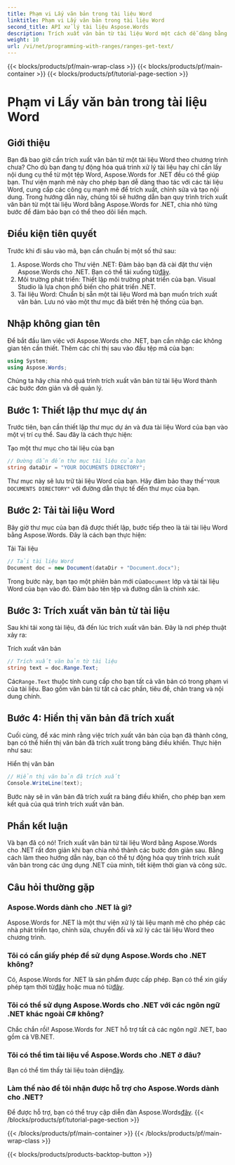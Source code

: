 ```yaml
---
title: Phạm vi Lấy văn bản trong tài liệu Word
linktitle: Phạm vi Lấy văn bản trong tài liệu Word
second_title: API xử lý tài liệu Aspose.Words
description: Trích xuất văn bản từ tài liệu Word một cách dễ dàng bằng Aspose.Words cho .NET. Làm theo hướng dẫn chi tiết của chúng tôi để bắt đầu dễ dàng.
weight: 10
url: /vi/net/programming-with-ranges/ranges-get-text/
---
```


{{< blocks/products/pf/main-wrap-class >}}
{{< blocks/products/pf/main-container >}}
{{< blocks/products/pf/tutorial-page-section >}}

# Phạm vi Lấy văn bản trong tài liệu Word

## Giới thiệu

Bạn đã bao giờ cần trích xuất văn bản từ một tài liệu Word theo chương trình chưa? Cho dù bạn đang tự động hóa quá trình xử lý tài liệu hay chỉ cần lấy nội dung cụ thể từ một tệp Word, Aspose.Words for .NET đều có thể giúp bạn. Thư viện mạnh mẽ này cho phép bạn dễ dàng thao tác với các tài liệu Word, cung cấp các công cụ mạnh mẽ để trích xuất, chỉnh sửa và tạo nội dung. Trong hướng dẫn này, chúng tôi sẽ hướng dẫn bạn quy trình trích xuất văn bản từ một tài liệu Word bằng Aspose.Words for .NET, chia nhỏ từng bước để đảm bảo bạn có thể theo dõi liền mạch.

## Điều kiện tiên quyết

Trước khi đi sâu vào mã, bạn cần chuẩn bị một số thứ sau:

1.  Aspose.Words cho Thư viện .NET: Đảm bảo bạn đã cài đặt thư viện Aspose.Words cho .NET. Bạn có thể tải xuống từ[đây](https://releases.aspose.com/words/net/).
2. Môi trường phát triển: Thiết lập môi trường phát triển của bạn. Visual Studio là lựa chọn phổ biến cho phát triển .NET.
3. Tài liệu Word: Chuẩn bị sẵn một tài liệu Word mà bạn muốn trích xuất văn bản. Lưu nó vào một thư mục đã biết trên hệ thống của bạn.

## Nhập không gian tên

Để bắt đầu làm việc với Aspose.Words cho .NET, bạn cần nhập các không gian tên cần thiết. Thêm các chỉ thị sau vào đầu tệp mã của bạn:

```csharp
using System;
using Aspose.Words;
```

Chúng ta hãy chia nhỏ quá trình trích xuất văn bản từ tài liệu Word thành các bước đơn giản và dễ quản lý.

## Bước 1: Thiết lập thư mục dự án

Trước tiên, bạn cần thiết lập thư mục dự án và đưa tài liệu Word của bạn vào một vị trí cụ thể. Sau đây là cách thực hiện:

Tạo một thư mục cho tài liệu của bạn

```csharp
// Đường dẫn đến thư mục tài liệu của bạn
string dataDir = "YOUR DOCUMENTS DIRECTORY";
```

 Thư mục này sẽ lưu trữ tài liệu Word của bạn. Hãy đảm bảo thay thế`"YOUR DOCUMENTS DIRECTORY"` với đường dẫn thực tế đến thư mục của bạn.

## Bước 2: Tải tài liệu Word

Bây giờ thư mục của bạn đã được thiết lập, bước tiếp theo là tải tài liệu Word bằng Aspose.Words. Đây là cách bạn thực hiện:

Tải Tài liệu

```csharp
// Tải tài liệu Word
Document doc = new Document(dataDir + "Document.docx");
```

 Trong bước này, bạn tạo một phiên bản mới của`Document` lớp và tải tài liệu Word của bạn vào đó. Đảm bảo tên tệp và đường dẫn là chính xác.

## Bước 3: Trích xuất văn bản từ tài liệu

Sau khi tải xong tài liệu, đã đến lúc trích xuất văn bản. Đây là nơi phép thuật xảy ra:

Trích xuất văn bản

```csharp
// Trích xuất văn bản từ tài liệu
string text = doc.Range.Text;
```

 Các`Range.Text` thuộc tính cung cấp cho bạn tất cả văn bản có trong phạm vi của tài liệu. Bao gồm văn bản từ tất cả các phần, tiêu đề, chân trang và nội dung chính.

## Bước 4: Hiển thị văn bản đã trích xuất

Cuối cùng, để xác minh rằng việc trích xuất văn bản của bạn đã thành công, bạn có thể hiển thị văn bản đã trích xuất trong bảng điều khiển. Thực hiện như sau:

Hiển thị văn bản

```csharp
// Hiển thị văn bản đã trích xuất
Console.WriteLine(text);
```

Bước này sẽ in văn bản đã trích xuất ra bảng điều khiển, cho phép bạn xem kết quả của quá trình trích xuất văn bản.

## Phần kết luận

Và bạn đã có nó! Trích xuất văn bản từ tài liệu Word bằng Aspose.Words cho .NET rất đơn giản khi bạn chia nhỏ thành các bước đơn giản sau. Bằng cách làm theo hướng dẫn này, bạn có thể tự động hóa quy trình trích xuất văn bản trong các ứng dụng .NET của mình, tiết kiệm thời gian và công sức.

## Câu hỏi thường gặp

### Aspose.Words dành cho .NET là gì?

Aspose.Words for .NET là một thư viện xử lý tài liệu mạnh mẽ cho phép các nhà phát triển tạo, chỉnh sửa, chuyển đổi và xử lý các tài liệu Word theo chương trình.

### Tôi có cần giấy phép để sử dụng Aspose.Words cho .NET không?

 Có, Aspose.Words for .NET là sản phẩm được cấp phép. Bạn có thể xin giấy phép tạm thời từ[đây](https://purchase.aspose.com/temporary-license/) hoặc mua nó từ[đây](https://purchase.aspose.com/buy).

### Tôi có thể sử dụng Aspose.Words cho .NET với các ngôn ngữ .NET khác ngoài C# không?

Chắc chắn rồi! Aspose.Words for .NET hỗ trợ tất cả các ngôn ngữ .NET, bao gồm cả VB.NET.

### Tôi có thể tìm tài liệu về Aspose.Words cho .NET ở đâu?

 Bạn có thể tìm thấy tài liệu toàn diện[đây](https://reference.aspose.com/words/net/).

### Làm thế nào để tôi nhận được hỗ trợ cho Aspose.Words dành cho .NET?

 Để được hỗ trợ, bạn có thể truy cập diễn đàn Aspose.Words[đây](https://forum.aspose.com/c/words/8).
{{< /blocks/products/pf/tutorial-page-section >}}

{{< /blocks/products/pf/main-container >}}
{{< /blocks/products/pf/main-wrap-class >}}

{{< blocks/products/products-backtop-button >}}
